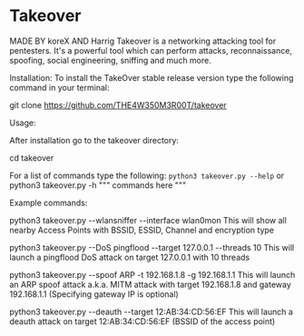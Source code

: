 # Takeover
MADE BY koreX AND Harrig
Takeover is a networking attacking tool for pentesters. It's a powerful tool which can perform attacks, reconnaissance, spoofing, social engineering, sniffing and much more.

Installation:
To install the TakeOver stable release version type the following command in your terminal:

git clone https://github.com/THE4W350M3R00T/takeover

Usage:

After installation go to the takeover directory:

cd takeover

For a list of commands type the following:
`
python3 takeover.py --help
`
or
python3 takeover.py -h
"""
commands here
"""

Example commands:

python3 takeover.py --wlansniffer --interface wlan0mon
This will show all nearby Access Points with BSSID, ESSID, Channel and encryption type

python3 takeover.py --DoS pingflood --target 127.0.0.1 --threads 10
This will launch a pingflood DoS attack on target 127.0.0.1 with 10 threads

python3 takeover.py --spoof ARP -t 192.168.1.8 -g 192.168.1.1
This will launch an ARP spoof attack a.k.a. MITM attack with target 192.168.1.8 and gateway 192.168.1.1 (Specifying gateway IP is optional)

python3 takeover.py --deauth --target 12:AB:34:CD:56:EF
This will launch a deauth attack on target 12:AB:34:CD:56:EF (BSSID of the access point)
